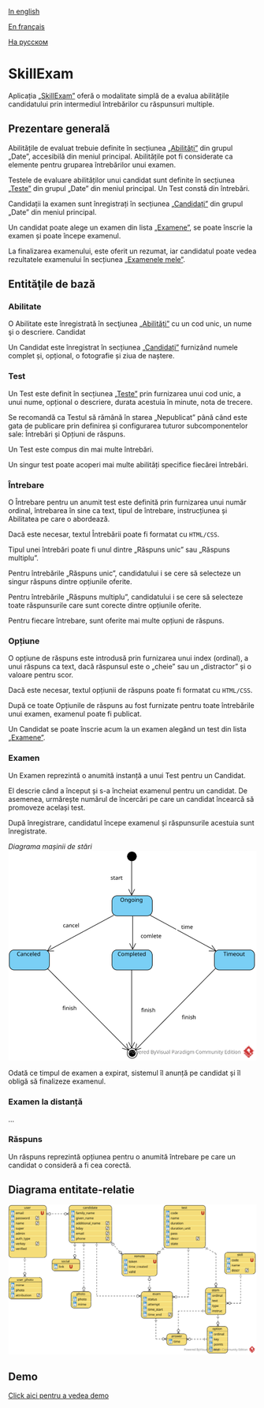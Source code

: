 
[In english](https://github.com/ciukstar/skillexam/blob/master/README.md)  

[En français](https://github.com/ciukstar/skillexam/blob/master/README.fr.md)  

[На русском](https://github.com/ciukstar/skillexam/blob/master/README.ru.md)

# SkillExam

Aplicația [„SkillExam”](https://skillexamro-i4rimw5qwq-de.a.run.app) oferă o modalitate simplă de a evalua abilitățile candidatului prin intermediul întrebărilor cu răspunsuri multiple.

## Prezentare generală

Abilitățile de evaluat trebuie definite în secțiunea [„Abilități”](https://skillexamro-i4rimw5qwq-de.a.run.app/admin/skills) din grupul „Date”, accesibilă din meniul principal. Abilitățile pot fi considerate ca elemente pentru gruparea întrebărilor unui examen.

Testele de evaluare abilităților unui candidat sunt definite în secțiunea [„Teste”](https://skillexamro-i4rimw5qwq-de.a.run.app/admin/tests) din grupul „Date” din meniul principal. Un Test constă din întrebări.

Candidații la examen sunt înregistrați în secțiunea [„Candidați”](https://skillexamro-i4rimw5qwq-de.a.run.app/admin/candidates) din grupul „Date” din meniul principal.

Un candidat poate alege un examen din lista [„Examene”](https://skillexamro-i4rimw5qwq-de.a.run.app), se poate înscrie la examen și poate începe examenul.

La finalizarea examenului, este oferit un rezumat, iar candidatul poate vedea rezultatele examenului în secțiunea [„Examenele mele”](https://skillexamro-i4rimw5qwq-de.a.run.app/my-exams).

## Entităţile de bază

### Abilitate

O Abilitate este înregistrată în secţiunea [„Abilități”](https://skillexamro-i4rimw5qwq-de.a.run.app/admin/skills) cu un cod unic, un nume şi o descriere.
Candidat

Un Candidat este înregistrat în secțiunea [„Candidați”](https://skillexamro-i4rimw5qwq-de.a.run.app/admin/candidates) furnizând numele complet și, opțional, o fotografie și ziua de naștere.

### Test

Un Test este definit în secțiunea [„Teste”](https://skillexamro-i4rimw5qwq-de.a.run.app/admin/tests) prin furnizarea unui cod unic, a unui nume, opțional o descriere, durata acestuia în minute, nota de trecere.

Se recomandă ca Testul să rămână în starea „Nepublicat” până când este gata de publicare prin definirea și configurarea tuturor subcomponentelor sale: Întrebări și Opțiuni de răspuns.

Un Test este compus din mai multe întrebări.

Un singur test poate acoperi mai multe abilități specifice fiecărei întrebări.

### Întrebare

O Întrebare pentru un anumit test este definită prin furnizarea unui număr ordinal, întrebarea în sine ca text, tipul de întrebare, instrucțiunea și Abilitatea pe care o abordează.

Dacă este necesar, textul Întrebării poate fi formatat cu ```HTML/CSS```.

Tipul unei întrebări poate fi unul dintre „Răspuns unic” sau „Răspuns multiplu”.

Pentru întrebările „Răspuns unic”, candidatului i se cere să selecteze un singur răspuns dintre opțiunile oferite.

Pentru întrebările „Răspuns multiplu”, candidatului i se cere să selecteze toate răspunsurile care sunt corecte dintre opțiunile oferite.

Pentru fiecare întrebare, sunt oferite mai multe opțiuni de răspuns.

### Opțiune

O opțiune de răspuns este introdusă prin furnizarea unui index (ordinal), a unui răspuns ca text, dacă răspunsul este o „cheie” sau un „distractor” și o valoare pentru scor.

Dacă este necesar, textul opțiunii de răspuns poate fi formatat cu ```HTML/CSS```.

După ce toate Opțiunile de răspuns au fost furnizate pentru toate întrebările unui examen, examenul poate fi publicat.

Un Candidat se poate înscrie acum la un examen alegând un test din lista [„Examene”](https://skillexamro-i4rimw5qwq-de.a.run.app).

### Examen

Un Examen reprezintă o anumită instanță a unui Test pentru un Candidat.

El descrie când a început și s-a încheiat examenul pentru un candidat. De asemenea, urmărește numărul de încercări pe care un candidat încearcă să promoveze același test.

După înregistrare, candidatul începe examenul și răspunsurile acestuia sunt înregistrate.

*Diagrama mașinii de stări*
![State Machine Diagram](static/img/SkillExam-SMD.svg)

Odată ce timpul de examen a expirat, sistemul îl anunță pe candidat și îl obligă să finalizeze examenul.

### Examen la distanță

...


### Răspuns

Un răspuns reprezintă opțiunea pentru o anumită întrebare pe care un candidat o consideră a fi cea corectă.

## Diagrama entitate-relatie

![Diagrama entitate-relatie](static/img/SkillExam-ERD.svg)
 
## Demo

[Click aici pentru a vedea demo](https://skillexamro-i4rimw5qwq-de.a.run.app)
